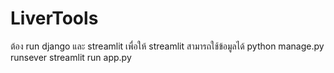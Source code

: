 # LiverTools

ต้อง run django และ streamlit เพื่อให้ streamlit สามารถใช้ข้อมูลได้
python manage.py runsever
streamlit run app.py